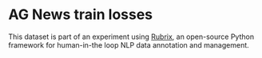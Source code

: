# AG News train losses

This dataset is part of an experiment using [Rubrix](https://github.com/recognai/rubrix), an open-source Python framework for human-in-the loop NLP data annotation and management.